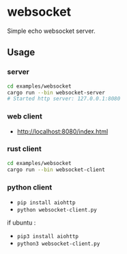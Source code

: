 # websocket

Simple echo websocket server.

## Usage

### server

```bash
cd examples/websocket
cargo run --bin websocket-server
# Started http server: 127.0.0.1:8080
```

### web client

- [http://localhost:8080/index.html](http://localhost:8080/index.html)

### rust client

```bash
cd examples/websocket
cargo run --bin websocket-client
```

### python client

- ``pip install aiohttp``
- ``python websocket-client.py``

if ubuntu :

- ``pip3 install aiohttp``
- ``python3 websocket-client.py``
